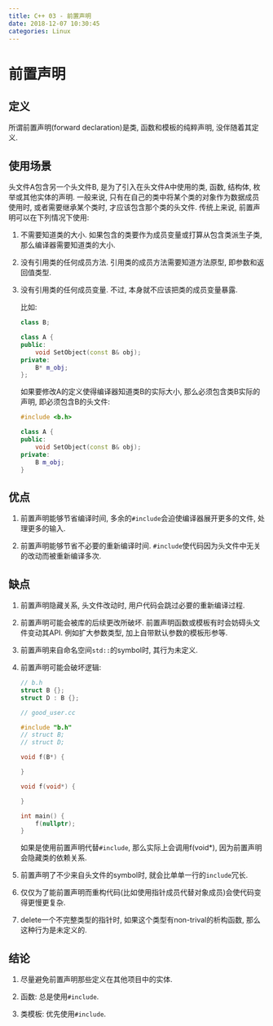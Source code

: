 ```yaml
---
title: C++ 03 - 前置声明
date: 2018-12-07 10:30:45
categories: Linux
---
```

# 前置声明

<!--more-->

## 定义

所谓前置声明(forward declaration)是类, 函数和模板的纯粹声明, 没伴随着其定义.

## 使用场景

头文件A包含另一个头文件B, 是为了引入在头文件A中使用的类, 函数, 结构体, 枚举或其他实体的声明. 一般来说, 只有在自己的类中将某个类的对象作为数据成员使用时, 或者需要继承某个类时, 才应该包含那个类的头文件. 传统上来说, 前置声明可以在下列情况下使用:

1. 不需要知道类的大小. 如果包含的类要作为成员变量或打算从包含类派生子类, 那么编译器需要知道类的大小.

2. 没有引用类的任何成员方法. 引用类的成员方法需要知道方法原型, 即参数和返回值类型.

3. 没有引用类的任何成员变量. 不过, 本身就不应该把类的成员变量暴露.

    比如:

    ```cpp
    class B;

    class A {
    public:
        void SetObject(const B& obj);
    private:
        B* m_obj;
    };
    ```

    如果要修改A的定义使得编译器知道类B的实际大小, 那么必须包含类B实际的声明, 即必须包含B的头文件:

    ```cpp
    #include <b.h>

    class A {
    public:
        void SetObject(const B& obj);
    private:
        B m_obj;
    }
    ```

## 优点

1. 前置声明能够节省编译时间, 多余的`#include`会迫使编译器展开更多的文件, 处理更多的输入.

2. 前置声明能够节省不必要的重新编译时间. `#include`使代码因为头文件中无关的改动而被重新编译多次.

## 缺点

1. 前置声明隐藏关系, 头文件改动时, 用户代码会跳过必要的重新编译过程.

2. 前置声明可能会被库的后续更改所破坏. 前置声明函数或模板有时会妨碍头文件变动其API. 例如扩大参数类型, 加上自带默认参数的模板形参等.

3. 前置声明来自命名空间`std::`的symbol时, 其行为未定义.

4. 前置声明可能会破坏逻辑:

    ```c
    // b.h
    struct B {};
    struct D : B {};

    // good_user.cc

    #include "b.h"
    // struct B;
    // struct D;

    void f(B*) {

    }

    void f(void*) {

    }

    int main() {
        f(nullptr);
    }
    ```

    如果是使用前置声明代替`#include`, 那么实际上会调用f(void*), 因为前置声明会隐藏类的依赖关系.

5. 前置声明了不少来自头文件的symbol时, 就会比单单一行的`include`冗长.

6. 仅仅为了能前置声明而重构代码(比如使用指针成员代替对象成员)会使代码变得更慢更复杂.

7. delete一个不完整类型的指针时, 如果这个类型有non-trival的析构函数, 那么这种行为是未定义的.

## 结论

1. 尽量避免前置声明那些定义在其他项目中的实体.

2. 函数: 总是使用`#include`.

3. 类模板: 优先使用`#include`.